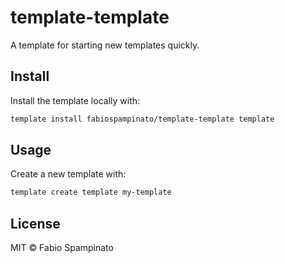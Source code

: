 # template-template

A template for starting new templates quickly.

## Install

Install the template locally with:

```sh
template install fabiospampinato/template-template template
```

## Usage

Create a new template with:

```sh
template create template my-template
```

## License

MIT © Fabio Spampinato
